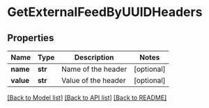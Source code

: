 # GetExternalFeedByUUIDHeaders

## Properties
Name | Type | Description | Notes
------------ | ------------- | ------------- | -------------
**name** | **str** | Name of the header | [optional] 
**value** | **str** | Value of the header | [optional] 

[[Back to Model list]](../README.md#documentation-for-models) [[Back to API list]](../README.md#documentation-for-api-endpoints) [[Back to README]](../README.md)


